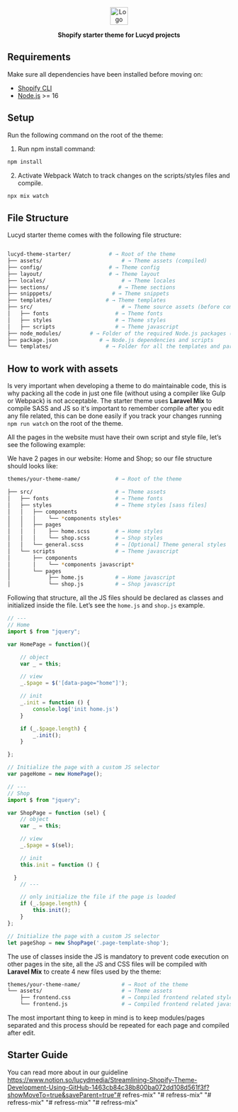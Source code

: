 <p align="center">
  <a href="https://www.wearelucyd.com/">
    <img alt="Logo" src="https://www.wearelucyd.com/wp-content/uploads/2021/02/Lucyd_Logo.webp" height="40">
  </a>
</p>
 
<p align="center">
  <strong>Shopify starter theme for Lucyd projects</strong>
</p> 

## Requirements

Make sure all dependencies have been installed before moving on:

- [Shopify CLI](https://shopify.dev/docs/api/shopify-cli/)
- [Node.js](http://nodejs.org/) >= 16

## Setup

Run the following command on the root of the theme:
 
1. Run npm install command:
```sh 
npm install
```

2. Activate Webpack Watch to track changes on the scripts/styles files and compile.

```sh 
npx mix watch
```

## File Structure

Lucyd starter theme comes with the following file structure:

```sh

lucyd-theme-starter/			# → Root of the theme
├── assets/							# → Theme assets (compiled)
├── config/                    	# → Theme config
├── layout/                    	# → Theme layout
├── locales/                    	# → Theme locales
├── sections/                      # → Theme sections
├── snipppets/                   # → Theme snippets
├── templates/                 # → Theme templates
├── src/                    		# → Theme source assets (before compilation)
│   ├── fonts                     # → Theme fonts
│   ├── styles                    # → Theme styles
│   ├── scripts                   # → Theme javascript 
├── node_modules/         # → Folder of the required Node.js packages (never edit)
├── package.json             # → Node.js dependencies and scripts
└── templates/                 # → Folder for all the templates and parts of the site
```

## How to work with assets

Is very important when developing a theme to do maintainable code, this is why packing all the code in just one file (without using a compiler like Gulp or Webpack) is not acceptable. The starter theme uses **Laravel Mix** to compile SASS and JS so it's important to remember compile after you edit any file related, this can be done easily if you track your changes running `npm run watch` on the root of the theme.

All the pages in the website must have their own script and style file, let’s see the following example:

We have 2 pages in our website: Home and Shop; so our file structure should looks like:

```bash
themes/your-theme-name/           # → Root of the theme

├── src/                          # → Theme assets
│   ├── fonts                     # → Theme fonts
│   ├── styles                    # → Theme styles [sass files]
│   │   ├── components
│   │   │    └── *components styles*
│   │   ├── pages
│   │   │    ├── home.scss        # → Home styles
│   │   │    └── shop.scss        # → Shop styles
│   │   └── general.scss          # → [Optional] Theme general styles
│   └── scripts                   # → Theme javascript
│       ├── components
│       │    └── *components javascript*
│       └── pages
│            ├── home.js          # → Home javascript
│            └── shop.js          # → Shop javascript
```

Following that structure, all the JS files should be declared as classes and initialized inside the file. Let’s see the `home.js`  and `shop.js` example.

```jsx
// ---
// Home
import $ from "jquery";

var HomePage = function(){

    // object
    var _ = this;

    // view
    _.$page = $('[data-page="home"]');

    // init
    _.init = function () {
        console.log('init home.js')
    }

    if (_.$page.length) {
        _.init();
    }

};

// Initialize the page with a custom JS selector
var pageHome = new HomePage();
```

```jsx
// ---
// Shop
import $ from "jquery";

var ShopPage = function (sel) {
	// object
	var _ = this;

	// view
	_.$page = $(sel);

	// init
	this.init = function () {

  }
	// ---

	// only initialize the file if the page is loaded
	if (_.$page.length) {
		this.init();
	}
};

// Initialize the page with a custom JS selector
let pageShop = new ShopPage('.page-template-shop');
```

The use of classes inside the JS is mandatory to prevent code execution on other pages in the site, all the JS and CSS files will be compiled with **Laravel Mix** to create 4 new files used by the theme:

```bash
themes/your-theme-name/             # → Root of the theme
└── assets/                         # → Theme assets
    ├── frontend.css                # → Compiled frontend related styles
    └── frontend.js                 # → Compiled frontend related javascript
```

The most important thing to keep in mind is to keep modules/pages separated and this process should be repeated for each page and compiled after edit.

## Starter Guide

You can read more about in our guideline https://www.notion.so/lucydmedia/Streamlining-Shopify-Theme-Development-Using-GitHub-1463cb84c38b800ba072dd108d561f3f?showMoveTo=true&saveParent=true"# refres-mix" 
"# refress-mix" 
"# refress-mix" 
"# refress-mix" 
"# refress-mix" 
